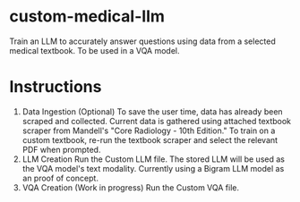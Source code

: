 # custom-medical-llm
Train an LLM to accurately answer questions using data from a selected medical textbook. To be used in a VQA model.

# Instructions
1. Data Ingestion (Optional)
To save the user time, data has already been scraped and collected. Current data is gathered using attached textbook scraper from Mandell's "Core Radiology - 10th Edition." To train on a custom textbook, re-run the textbook scraper and select the relevant PDF when prompted.
2. LLM Creation
Run the Custom LLM file. The stored LLM will be used as the VQA model's text modality.
Currently using a Bigram LLM model as an proof of concept.
3. VQA Creation
(Work in progress) Run the Custom VQA file.
